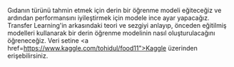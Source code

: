 Gıdanın türünü tahmin etmek için derin bir öğrenme modeli eğiteceğiz ve ardından performansını iyileştirmek için modele ince ayar yapacağız.
Transfer Learning'in arkasındaki teori ve sezgiyi anlayıp, önceden eğitilmiş modelleri kullanarak bir derin öğrenme modelinin nasıl oluşturulacağını öğreneceğiz.
Veri setine <a href=https://www.kaggle.com/tohidul/food11">Kaggle</a> üzerinden erişebilirsiniz.
